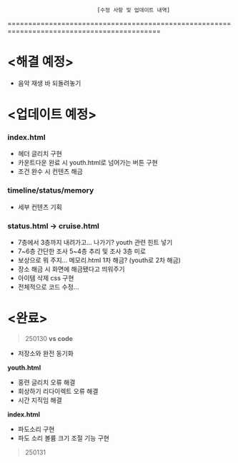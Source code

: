 




                                [수정 사항 및 업데이트 내역]



===========================================================================================



# <해결 예정>
- 음악 재생 바 되돌려놓기

# <업데이트 예정>
### **index.html**
- 헤더 글리치 구현
- 카운트다운 완료 시 youth.html로 넘어가는 버튼 구현
- 조건 완수 시 컨텐츠 해금
 
### **timeline/status/memory**
- 세부 컨텐츠 기획

### **status.html -> cruise.html**
- 7층에서 3층까지 내려가고... 나가기? youth 관련 힌트 넣기
- 7~6층 간단한 조사 5~4층 추리 및 조사 3층 미로 
- 보상으로 뭐 주지... 메모리.html 1차 해금? (youth로 2차 해금)
- 장소 해금 시 화면에 해금됐다고 띄워주기 
- 아이템 삭제 css 구현 
- 전체적으로 코드 수정...

# <완료>
> 250130
**vs code**
- 저장소와 완전 동기화

**youth.html**
- 홍련 글리치 오류 해결
- 회상하기 리다이렉트 오류 해결
- 시간 지직임 해결

**index.html**
- 파도소리 구현
- 파도 소리 볼륨 크기 조절 기능 구현 

> 250131